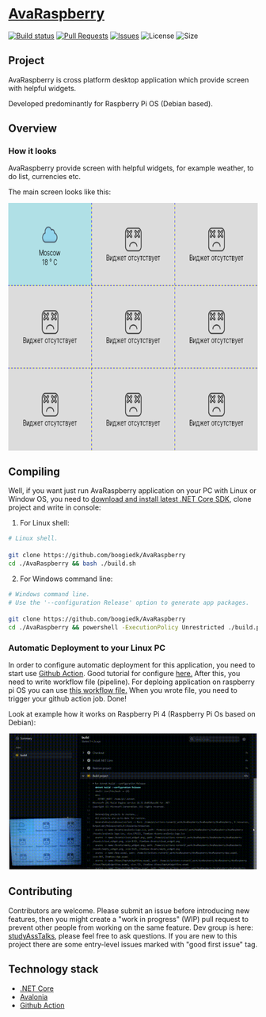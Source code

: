 # [AvaRaspberry](https://github.com/boogiedk/AvaRaspberryn)

[![Build status](https://github.com/boogiedk/AvaRaspberry/actions/workflows/dotnet-desktop.yml/badge.svg?branch=master)](https://github.com/boogiedk/AvaRaspberry/actions/workflows/dotnet-desktop.yml)
[![Pull Requests](https://img.shields.io/github/issues-pr/boogiedk/avaraspberry.svg)](https://github.com/boogiedk/avaraspberry/pulls) 
[![Issues](https://img.shields.io/github/issues/boogiedk/avaraspberry.svg)](https://github.com/boogiedk/avaraspberry/issues) 
![License](https://img.shields.io/github/license/boogiedk/avaraspberry.svg) ![Size](https://img.shields.io/github/repo-size/boogiedk/avaraspberry.svg)

## Project

AvaRaspberry is cross platform desktop application which provide screen with helpful widgets.

Developed predominantly for Raspberry Pi OS (Debian based).

## Overview

### How it looks

AvaRaspberry provide screen with helpful widgets, for example weather, to do list, currencies etc. 

The main screen looks like this:
<p align="center">
 <img width="900" height="500" align="center" src="./Resources/main-window.png">
</p>

## Compiling
Well, if you want just run AvaRaspberry application on your PC with Linux or Window OS, you need to [download and install latest .NET Core SDK](https://www.microsoft.com/net/learn/dotnet/hello-world-tutorial),
clone project and write in console:

1) For Linux shell:
```sh
# Linux shell.

git clone https://github.com/boogiedk/AvaRaspberry
cd ./AvaRaspberry && bash ./build.sh
```

2) For Windows command line:
```sh
# Windows command line.
# Use the '--configuration Release' option to generate app packages.

git clone https://github.com/boogiedk/AvaRaspberry
cd ./AvaRaspberry && powershell -ExecutionPolicy Unrestricted ./build.ps1
```

### Automatic Deployment to your Linux PC
In order to configure automatic deployment for this application, you need to start use [Github Action](https://docs.github.com/en/actions).
Good tutorial for configure [here.](https://www.youtube.com/watch?v=X3F3El_yvFg)
After this, you need to write workflow file (pipeline). For deploing application on raspberry pi OS you can use [this workflow file.](https://github.com/boogiedk/AvaRaspberry/blob/master/.github/workflows/dotnet-desktop.yml)
When you wrote file, you need to trigger your github action job.
Done!

Look at example how it works on Raspberry Pi 4 (Raspberry Pi Os based on Debian):

<p align="center">
  <img src="./Resources/deploy-demo.gif" width="500">
</p>

## Contributing

Contributors are welcome. Please submit an issue before introducing new features, then you might create a "work in progress" (WIP) pull request to prevent other people from working on the same feature. Dev group is here: [studyAssTalks](https://t.me/studyAssTalks), please feel free to ask questions. If you are new to this project there are some entry-level issues marked with "good first issue" tag.

## Technology stack

* [.NET Core](https://github.com/dotnet)
* [Avalonia](https://avaloniaui.net/)
* [Github Action](https://github.com/features/actions)

